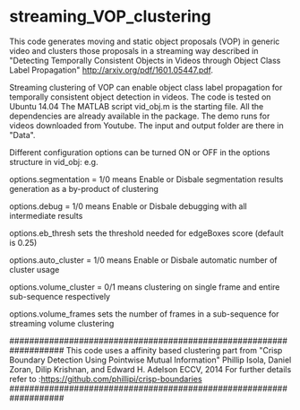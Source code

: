 # streaming_VOP_clustering

This code generates moving and static object proposals (VOP) in generic video and clusters those proposals in a streaming way described in "Detecting Temporally Consistent Objects in Videos through Object Class Label Propagation"
http://arxiv.org/pdf/1601.05447.pdf.

Streaming clustering of VOP can enable object class label propagation for temporally consistent object detection in videos.
The code is tested on Ubuntu 14.04
The MATLAB script vid_obj.m is the starting file. All the dependencies are already available in the package. The demo runs for videos downloaded from Youtube. The input and output folder are there in "Data".

Different configuration options can be turned ON or OFF in the options structure in vid_obj: e.g. 

options.segmentation = 1/0 means Enable or Disbale segmentation results generation as a by-product of clustering 

options.debug = 1/0 means Enable or Disbale debugging with all intermediate results

options.eb_thresh sets the threshold needed for edgeBoxes score (default is 0.25) 

options.auto_cluster = 1/0 means Enable or Disbale automatic number of cluster usage 

options.volume_cluster = 0/1 means clustering on single frame and entire sub-sequence respectively 

options.volume_frames sets the number of frames in a sub-sequence for streaming volume clustering

###################################################################
This code uses a affinity based clustering part from "Crisp Boundary Detection Using Pointwise Mutual Information" Phillip Isola, Daniel Zoran, Dilip Krishnan, and Edward H. Adelson ECCV, 2014 
For further details refer to :https://github.com/phillipi/crisp-boundaries
###################################################################

